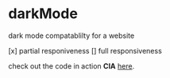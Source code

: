 # darkMode
dark mode compatablilty for a website

[x] partial responiveness
[] full responsiveness

check out the code in action **CIA** [here](https://darkmode-website.netlify.app/).